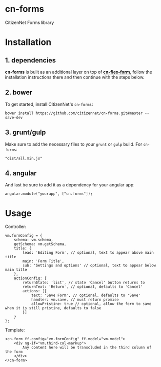 # cn-forms
CitizenNet Forms library

# Installation

## 1. dependencies
**cn-forms** is built as an additional layer on top of
**[cn-flex-form](https://github.com/citizennet/cn-flex-form)**, follow the installation
instructions there and then continue with the steps below.

## 2. bower
To get started, install CitizenNet's `cn-forms`:

    bower install https://github.com/citizennet/cn-forms.git#master --save-dev

## 3. grunt/gulp
Make sure to add the necessary files to your `grunt` or `gulp` build.
For `cn-forms`:

    "dist/all.min.js"

## 4. angular
And last be sure to add it as a dependency for your angular app:

    angular.module("yourapp", ["cn.forms"]);

# Usage
Controller:

    vm.formConfig = {
        schema: vm.schema,
        getSchema: vm.getSchema,
        title: {
            lead: 'Editing Form', // optional, text to appear above main title
            main: 'Form Title',
            sub: 'Settings and options' // optional, text to appear below main title
        },
        actionConfig: {
            returnState: 'list', // state 'Cancel' button returns to
            returnText: 'Return', // optional, defaults to 'Cancel'
            actions: [{
                text: 'Save Form', // optional, defaults to 'Save'
                handler: vm.save, // must return promise
                allowPristine: true // optional, allow the form to save when it is still pristine, defaults to false
            }]
        }
    };

Template:

    <cn-form ff-config="vm.formConfig" ff-model="vm.model">
        <div ng-if="vm.third-col-markup">
            Any content here will be transcluded in the third column of the form
        </div>
    </cn-form>

